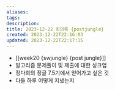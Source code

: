 ```yaml
---
aliases: 
tags: 
description:
title: 2023-12-22 회의록 {postjungle}
created: 2023-12-22T22:16:03
updated: 2023-12-22T22:17:15
---
```

- [[week20 {swjungle} {post jungle}]]
- 알고리즘 문제풀이 및 제출에 대한 싱크업
- 정다희의 정글 7.5기에서 얻어가고 싶은 것 
- 다들 하루 어떻게 지냈는지
